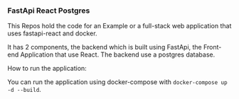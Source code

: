 ### FastApi React Postgres


This Repos hold the code for an Example or a full-stack web application that uses fastapi-react and docker.


It has 2 components, the backend which is built using FastApi, the Front-end Application that use React. The backend use a postgres database.

How to run the application:

You can run the application using docker-compose with `docker-compose up -d --build`.
